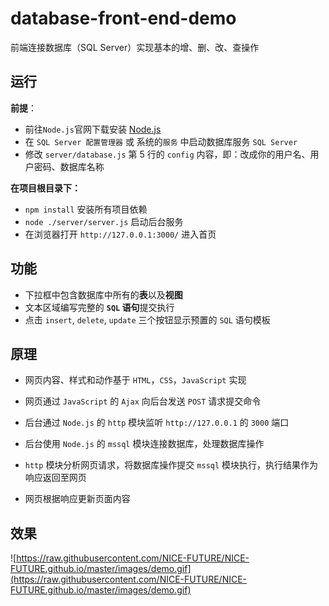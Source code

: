 # database-front-end-demo
前端连接数据库（SQL Server）实现基本的增、删、改、查操作



## 运行

**前提**：

- 前往`Node.js`官网下载安装  [Node.js](<https://nodejs.org/en/>)
- 在 `SQL Server 配置管理器` 或 系统的`服务` 中启动数据库服务 `SQL Server`
- 修改 `server/database.js` 第 5 行的 `config` 内容，即：改成你的用户名、用户密码、数据库名称

**在项目根目录下：**

- `npm install` 安装所有项目依赖
- `node ./server/server.js` 启动后台服务
- 在浏览器打开 `http://127.0.0.1:3000/` 进入首页



## 功能

- 下拉框中包含数据库中所有的**表**以及**视图**
- 文本区域编写完整的 **`SQL` 语句**提交执行
- 点击 `insert`, `delete`, `update` 三个按钮显示预置的 `SQL` 语句模板



## 原理

- 网页内容、样式和动作基于 `HTML`，`CSS`，`JavaScript` 实现

- 网页通过 `JavaScript` 的 `Ajax` 向后台发送 `POST` 请求提交命令
- 后台通过 `Node.js` 的 `http` 模块监听 `http://127.0.0.1` 的 `3000` 端口
- 后台使用 `Node.js` 的 `mssql` 模块连接数据库，处理数据库操作
- `http` 模块分析网页请求，将数据库操作提交 `mssql` 模块执行，执行结果作为响应返回至网页
- 网页根据响应更新页面内容



## 效果

![https://raw.githubusercontent.com/NICE-FUTURE/NICE-FUTURE.github.io/master/images/demo.gif](https://raw.githubusercontent.com/NICE-FUTURE/NICE-FUTURE.github.io/master/images/demo.gif)

